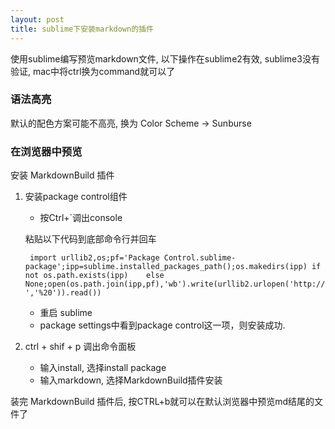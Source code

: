 ```yaml
---
layout: post
title: sublime下安装markdown的插件
---
```


使用sublime编写预览markdown文件, 以下操作在sublime2有效, sublime3没有验证, mac中将ctrl换为command就可以了

### 语法高亮

默认的配色方案可能不高亮, 换为  Color Scheme -> Sunburse

### 在浏览器中预览

安装 MarkdownBuild 插件


1. 安装package control组件

	* 按Ctrl+`调出console

	粘贴以下代码到底部命令行并回车

		import urllib2,os;pf='Package Control.sublime-package';ipp=sublime.installed_packages_path();os.makedirs(ipp) if not os.path.exists(ipp) 	else None;open(os.path.join(ipp,pf),'wb').write(urllib2.urlopen('http://sublime.wbond.net/'+pf.replace(' ','%20')).read())
	
	* 重启 sublime
	* package settings中看到package control这一项，则安装成功.


2. ctrl + shif + p 调出命令面板

	* 输入install, 选择install package
	* 输入markdown, 选择MarkdownBuild插件安装


装完 MarkdownBuild 插件后, 按CTRL+b就可以在默认浏览器中预览md结尾的文件了